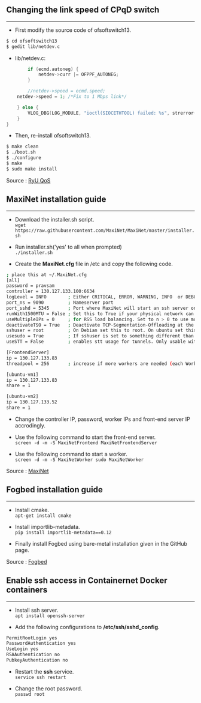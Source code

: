 ## Changing the link speed of CPqD switch

------------

- First modify the source code of ofsoftswitch13.
```bash
$ cd ofsoftswitch13
$ gedit lib/netdev.c
```

- lib/netdev.c:
```c
        if (ecmd.autoneg) {
            netdev->curr |= OFPPF_AUTONEG;
        }

        //netdev->speed = ecmd.speed;
	netdev->speed = 1; /*Fix to 1 Mbps link*/

    } else {
        VLOG_DBG(LOG_MODULE, "ioctl(SIOCETHTOOL) failed: %s", strerror(errno));
    }
}
```
- Then, re-install ofsoftswitch13.

```bash
$ make clean
$ ./boot.sh
$ ./configure
$ make
$ sudo make install
```
Source : [RyU QoS](https://osrg.github.io/ryu-book/en/html/rest_qos.html "RyU QoS")

## MaxiNet installation guide

------------

- Download the installer.sh script.<br>
`wget https://raw.githubusercontent.com/MaxiNet/MaxiNet/master/installer.sh`

- Run installer.sh('yes' to all when prompted)<br>
`./installer.sh`

- Create the **MaxiNet.cfg** file in /etc and copy the following code.

```bash
; place this at ~/.MaxiNet.cfg
[all]
password = pravsam
controller = 130.127.133.100:6634
logLevel = INFO        ; Either CRITICAL, ERROR, WARNING, INFO  or DEBUG
port_ns = 9090         ; Nameserver port
port_sshd = 5345       ; Port where MaxiNet will start an ssh server on each worker
runWith1500MTU = False ; Set this to True if your physical network can not handle MTUs >1500.
useMultipleIPs = 0     ; for RSS load balancing. Set to n > 0 to use multiple IP addresses per worker. More information on this feature can be found at MaxiNets github Wiki.
deactivateTSO = True   ; Deactivate TCP-Segmentation-Offloading at the emulated hosts.
sshuser = root         ; On Debian set this to root. On ubuntu set this to user which can do passwordless sudo
usesudo = True         ; If sshuser is set to something different than root set this to True.
useSTT = False         ; enables stt usage for tunnels. Only usable with OpenVSwitch. Bandwithlimitations etc do not work on STT tunnels!

[FrontendServer]
ip = 130.127.133.83
threadpool = 256       ; increase if more workers are needed (each Worker requires 2 threads on the FrontendServer)

[ubuntu-vm1]
ip = 130.127.133.83
share = 1

[ubuntu-vm2]
ip = 130.127.133.52
share = 1
```

- Change the controller IP, password, worker IPs and front-end server IP accrodingly.

- Use the following command to start the front-end server.<br>
`screen -d -m -S MaxiNetFrontend MaxiNetFrontendServer`

- Use the following command to start a worker.<br>
`screen -d -m -S MaxiNetWorker sudo MaxiNetWorker`

Source : [MaxiNet](https://maxinet.github.io/ "MaxiNet")

## Fogbed installation guide

------------

- Install cmake.<br>
`apt-get install cmake`

- Install importlib-metadata.<br>
`pip install importlib-metadata==0.12`

- Finally install Fogbed using bare-metal installation given in the GitHub page.

Source : [Fogbed](https://github.com/fogbed/fogbed "Fogbed")

## Enable ssh access in Containernet Docker containers

------------

- Install ssh server.<br>
`apt install openssh-server`

- Add the following configurations to **/etc/ssh/sshd_config**.
```bash
PermitRootLogin yes
PasswordAuthentication yes
UseLogin yes
RSAAuthentication no
PubkeyAuthentication no
```
- Restart the **ssh** service.<br>
`service ssh restart`

- Change the root password.<br>
`passwd root`

